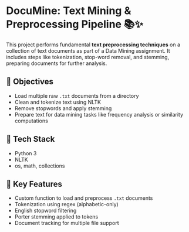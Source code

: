 # DocuMine: Text Mining & Preprocessing Pipeline 📚✨

This project performs fundamental **text preprocessing techniques** on a collection of text documents as part of a Data Mining assignment. It includes steps like tokenization, stop-word removal, and stemming, preparing documents for further analysis.

## 📌 Objectives
- Load multiple raw `.txt` documents from a directory
- Clean and tokenize text using NLTK
- Remove stopwords and apply stemming
- Prepare text for data mining tasks like frequency analysis or similarity computations

## 🧰 Tech Stack
- Python 3
- NLTK
- os, math, collections

## 🧠 Key Features
- Custom function to load and preprocess `.txt` documents
- Tokenization using regex (alphabetic-only)
- English stopword filtering
- Porter stemming applied to tokens
- Document tracking for multiple file support
